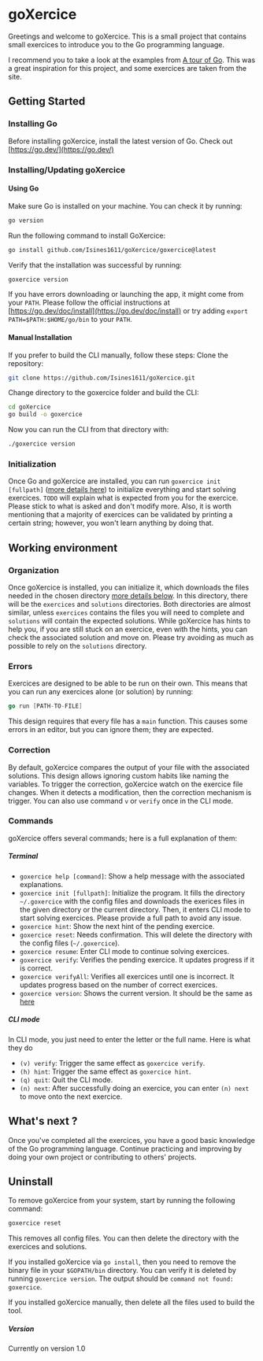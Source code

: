 # goXercice

Greetings and welcome to goXercice. 
This is a small project that contains small exercices to introduce you to the Go programming language.

I recommend you to take a look at the examples from [A tour of Go](https://go.dev/tour/welcome/1).
This was a great inspiration for this project, and some exercices are taken from the site. 

## Getting Started

### Installing Go

Before installing goXercice, install the latest version of Go. Check out [https://go.dev/](https://go.dev/)

### Installing/Updating goXercice

#### Using Go

Make sure Go is installed on your machine. You can check it by running:
```bash
go version
```

Run the following command to install GoXercice:
```bash
go install github.com/Isines1611/goXercice/goxercice@latest
```

Verify that the installation was successful by running:
```bash
goxercice version
```

If you have errors downloading or launching the app, it might come from your `PATH`. Please follow the official instructions at [https://go.dev/doc/install](https://go.dev/doc/install) or try adding `export PATH=$PATH:$HOME/go/bin` to your `PATH`.

#### Manual Installation

If you prefer to build the CLI manually, follow these steps:
Clone the repository:
```bash
git clone https://github.com/Isines1611/goXercice.git
```

Change directory to the goxercice folder and build the CLI:
```bash
cd goXercice
go build -o goxercice
```

Now you can run the CLI from that directory with:

```bash
./goxercice version
```

### Initialization

Once Go and goXercice are installed, you can run `goxercice init [fullpath]` ([more details here](#terminal)) to initialize everything and start solving exercices. `TODO` will explain what is expected from you for the exercice. Please stick to what is asked and don't modify more. Also, it is worth mentioning that a majority of exercices can be validated by printing a certain string; however, you won't learn anything by doing that. 

## Working environment

### Organization

Once goXercice is installed, you can initialize it, which downloads the files needed in the chosen directory [more details below](#terminal). In this directory, there will be the `exercices` and `solutions` directories. Both directories are almost similar, unless `exercices` contains the files you will need to complete and `solutions` will contain the expected solutions. While goXercice has hints to help you, if you are still stuck on an exercice, even with the hints, you can check the associated solution and move on. Please try avoiding as much as possible to rely on the `solutions` directory.

### Errors

Exercices are designed to be able to be run on their own. This means that you can run any exercices alone (or solution) by running:

```go
go run [PATH-TO-FILE]
```

This design requires that every file has a `main` function. This causes some errors in an editor, but you can ignore them; they are expected. 

### Correction

By default, goXercice compares the output of your file with the associated solutions. 
This design allows ignoring custom habits like naming the variables. 
To trigger the correction, goXercice watch on the exercice file changes. 
When it detects a modification, then the correction mechanism is trigger.
You can also use command `v` or `verify` once in the CLI mode.

### Commands

goXercice offers several commands; here is a full explanation of them:

##### Terminal

- `goxercice help [command]`: Show a help message with the associated explanations.
- `goxercice init [fullpath]`: Initialize the program. It fills the directory `~/.goxercice` with the config files and downloads the exerices files in the given directory or the current directory. Then, it enters CLI mode to start solving exercices. Please provide a full path to avoid any issue.
- `goxercice hint`: Show the next hint of the pending exercice.
- `goxercice reset`: Needs confirmation. This will delete the directory with the config files (`~/.goxercice`).
- `goxercice resume`: Enter CLI mode to continue solving exercices.
- `goxercice verify`: Verifies the pending exercice. It updates progress if it is correct.
- `goxercice verifyAll`: Verifies all exercices until one is incorrect. It updates progress based on the number of correct exercices.
- `goxercice version`: Shows the current version. It should be the same as [here](#version)

##### CLI mode

In CLI mode, you just need to enter the letter or the full name. Here is what they do

- `(v) verify`: Trigger the same effect as `goxercice verify`.
- `(h) hint`: Trigger the same effect as `goxercice hint`.
- `(q) quit`: Quit the CLI mode.
- `(n) next`: After successfully doing an exercice, you can enter `(n) next` to move onto the next exercice.

## What's next ?

Once you've completed all the exercices, you have a good basic knowledge of the Go programming language. Continue practicing and improving by doing your own project or contributing to others' projects.

## Uninstall 

To remove goXercice from your system, start by running the following command:

```bash
goxercice reset
```

This removes all config files. 
You can then delete the directory with the exercices and solutions.

If you installed goXercice via `go install`, then you need to remove the binary file in your `$GOPATH/bin` directory.
You can verify it is deleted by running `goxercice version`. The output should be `command not found: goxercice`. 

If you installed goXercice manually, then delete all the files used to build the tool.

##### Version
Currently on version 1.0
